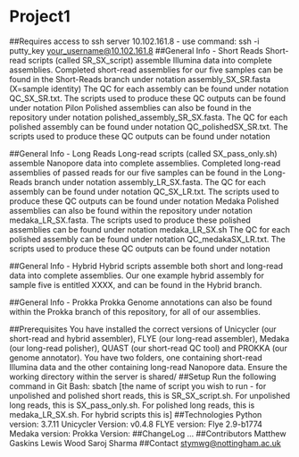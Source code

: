 # Project1
##Requires access to ssh server 10.102.161.8 - use command: ssh -i putty_key your_username@10.102.161.8
##General Info - Short Reads
Short-read scripts (called SR_SX_script) assemble Illumina data into complete assemblies.
Completed short-read assemblies for our five samples can be found in the Short-Reads branch under notation assembly_SX_SR.fasta (X=sample identity)
The QC for each assembly can be found under notation QC_SX_SR.txt. The scripts used to produce these QC outputs can be found under notation 
Pilon Polished assemblies can also be found in the repository under notation polished_assembly_SR_SX.fasta.
The QC for each polished assembly can be found under notation QC_polishedSX_SR.txt. The scripts used to produce these QC outputs can be found under notation

##General Info - Long Reads
Long-read scripts (called SX_pass_only.sh) assemble Nanopore data into complete assemblies.
Completed long-read assemblies of passed reads for our five samples can be found in the Long-Reads branch under notation assembly_LR_SX.fasta.
The QC for each assembly can be found under notation QC_SX_LR.txt. The scripts used to produce these QC outputs can be found under notation 
Medaka Polished assemblies can also be found within the repository under notation medaka_LR_SX.fasta. The scripts used to produce these polished assemblies can be found under notation medaka_LR_SX.sh
The QC for each polished assembly can be found under notation QC_medakaSX_LR.txt. The scripts used to produce these QC outputs can be found under notation

##General Info - Hybrid
Hybrid scripts assemble both short and long-read data into complete assemblies.
Our one example hybrid assembly for sample five is entitled XXXX, and can be found in the Hybrid branch.

##General Info - Prokka
Prokka Genome annotations can also be found within the Prokka branch of this repository, for all of our assemblies.

##Prerequisites
You have installed the correct versions of Unicycler (our short-read and hybrid assembler), FLYE (our long-read assembler), Medaka (our long-read polisher), QUAST (our short-read QC tool) and PROKKA (our genome annotator).
You have two folders, one containing short-read Illumina data and the other containing long-read Nanopore data.
Ensure the working directory within the server is shared/
##Setup
Run the following command in Git Bash: sbatch [the name of script you wish to run - for unpolished and polished short reads, this is SR_SX_script.sh. For unpolished long reads, this is SX_pass_only.sh. For polished long reads, this is medaka_LR_SX.sh. For hybrid scripts this is]
##Technologies
Python version: 3.7.11
Unicycler Version: v0.4.8
FLYE version: Flye 2.9-b1774
Medaka version:
Prokka Version:
##ChangeLog
...
##Contributors
Matthew Gaskins
Lewis Wood
Saroj Sharma
##Contact
stymwg@nottingham.ac.uk
